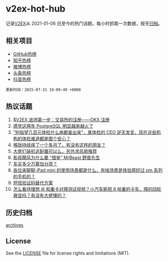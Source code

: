 # v2ex-hot-hub

 记录[V2EX](https://www.v2ex.com/)从 2021-01-06 日至今的热门话题。每小时抓取一次数据，按天[归档](archives)。
 
 ## 相关项目

- [GitHub热榜](https://github.com/snaildev/github-hot-hub)
- [知乎热榜](https://github.com/snaildev/zhihu-hot-hub)
- [微博热榜](https://github.com/snaildev/weibo-hot-hub)
- [头条热榜](https://github.com/snaildev/toutiao-hot-hub)
- [抖音热榜](https://github.com/snaildev/douyin-hot-hub)


 `更新时间：2025-07-31 19:09:49 +0800`

## 热议话题

1. [$V2EX 进场第一步：交易所的注册——OKX 注册](https://www.v2ex.com/t/1149014)
1. [感觉这两年 PostgreSQL 明显越来越火了](https://www.v2ex.com/t/1148894)
1. [“别指望几百元体检什么病都查出来”，某体检的 CEO 逆天发言，现在这些机构的体检难道都是图个安心？](https://www.v2ex.com/t/1148923)
1. [喉咙持续痒了一个多月了，有没有这样的朋友？](https://www.v2ex.com/t/1148938)
1. [大佬们装机这配置可以么，另外求风扇推荐](https://www.v2ex.com/t/1148901)
1. [影视飓风为什么要 “借鉴” MrBeast 野兽先生](https://www.v2ex.com/t/1148955)
1. [车买多少万算加分项？](https://www.v2ex.com/t/1148976)
1. [各位来聊聊 iPad mini 的使用场景都是什么，有啥场景是体验感好过 pm 系列的手机的？](https://www.v2ex.com/t/1148920)
1. [短信验证码替代方案](https://www.v2ex.com/t/1148960)
1. [怎么看待理想 i8 和重卡对撞测试视频？小汽车能把 8 吨重的卡车，撞的四轮悬空吗？有没有大佬懂的？](https://www.v2ex.com/t/1148933)

## 历史归档

[archives](archives)

## License

See the [LICENSE](LICENSE) file for license rights and limitations (MIT).
